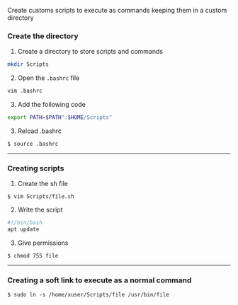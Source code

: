 Create customs scripts to execute as commands keeping them in a custom directory

### Create the directory

1. Create a directory to store scripts and commands

```bash
mkdir Scripts
```

2. Open the `.bashrc` file

```bash
vim .bashrc
```

3. Add the following code

```bash
export PATH=$PATH":$HOME/Scripts"
```

3. Reload .bashrc

`$ source .bashrc`

---

### Creating scripts

1. Create the sh file

`$ vim Scripts/file.sh`

2. Write the script

```bash
#!/bin/bash
apt update
```

3. Give permissions

`$ chmod 755 file`

---

### Creating a soft link to execute as a normal command

`$ sudo ln -s /home/xuser/Scripts/file /usr/bin/file`
